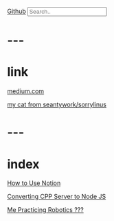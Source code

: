 <script src="https://ajax.googleapis.com/ajax/libs/jquery/3.7.1/jquery.min.js"></script>
<script src="https://unpkg.com/axios/dist/axios.min.js"></script>
<link rel="stylesheet" href="index.css">
<div class="topnav">
    <a class="active" href="https://github.com/seantywork/">Github</a>
    <input id="seantywork-index-query" type="text" placeholder="Search..">
</div>

<ul id="seantywork-search-result">

</ul>

<script src="search.js"></script>

# ---

# link


[medium.com](https://medium.com/@seantywork)

[my cat from seantywork/sorrylinus](https://feebdaed.xyz/)

# ---

# index

[How to Use Notion](how-to-use-notion)

[Converting CPP Server to Node JS](converting-cpp-js)

[Me Practicing Robotics ???](me-practicing-robotics-q)

